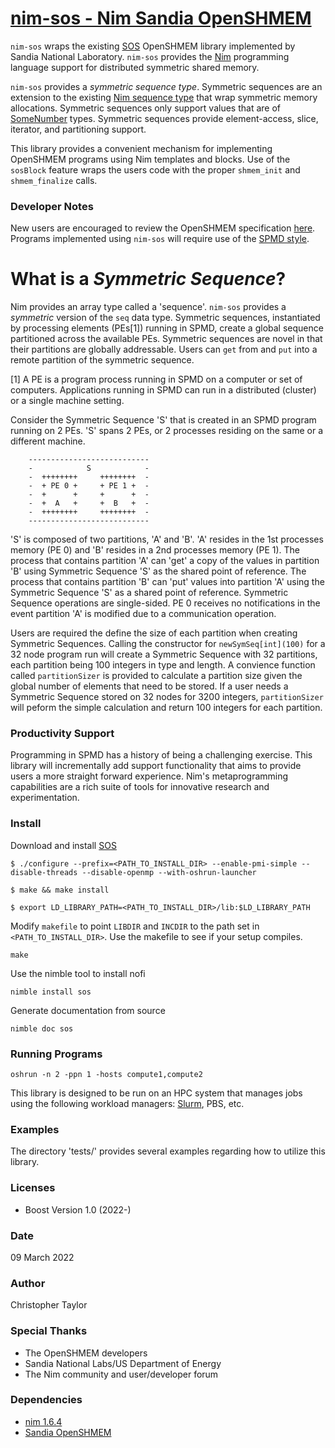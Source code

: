 <!-- Copyright (c) 2022 Christopher Taylor                                          -->
<!--                                                                                -->
<!--   Distributed under the Boost Software License, Version 1.0. (See accompanying -->
<!--   file LICENSE_1_0.txt or copy at http://www.boost.org/LICENSE_1_0.txt)        -->
# [nim-sos - Nim Sandia OpenSHMEM](https://github.com/ct-clmsn/nim-sos)

`nim-sos` wraps the existing [SOS](https://github.com/Sandia-OpenSHMEM/SOS) OpenSHMEM library implemented by Sandia National
Laboratory. `nim-sos` provides the [Nim](https://nim-lang.org) programming language support for distributed symmetric shared
memory.

`nim-sos` provides a *symmetric sequence type*. Symmetric sequences are an extension to the existing [Nim sequence type](https://nim-lang.org/docs/system.html#seq)
that wrap symmetric memory allocations. Symmetric sequences only support values that are of [SomeNumber](https://nim-lang.org/docs/system.html#SomeNumber) types.
Symmetric sequences provide element-access, slice, iterator, and partitioning support.

This library provides a convenient mechanism for implementing OpenSHMEM programs using Nim templates and blocks.
Use of the `sosBlock` feature wraps the users code with the proper `shmem_init` and `shmem_finalize` calls.

### Developer Notes

New users are encouraged to review the OpenSHMEM specification [here](http://openshmem.org/site/Specification). Programs
implemented using `nim-sos` will require use of the [SPMD style](https://en.wikipedia.org/wiki/SPMD).

# What is a *Symmetric Sequence*?

Nim provides an array type called a 'sequence'. `nim-sos` provides a *symmetric* version of the `seq` data type. Symmetric
sequences, instantiated by processing elements (PEs[1]) running in SPMD, create a global sequence partitioned across the available
PEs. Symmetric sequences are novel in that their partitions are globally addressable. Users can `get` from and `put` into 
a remote partition of the symmetric sequence.

[1] A PE is a program process running in SPMD on a computer or set of computers. Applications running in SPMD can run in a
distributed (cluster) or a single machine setting.

Consider the Symmetric Sequence 'S' that is created in an SPMD program running on 2 PEs. 'S' spans 2 PEs, or 2 processes residing
on the same or a different machine.

        ---------------------------
        -            S            -
        -  ++++++++     ++++++++  -
        -  + PE 0 +     + PE 1 +  -
        -  +      +     +      +  -
        -  +  A   +     +  B   +  -
        -  ++++++++     ++++++++  -
        ---------------------------

'S' is composed of two partitions, 'A' and 'B'. 'A' resides in the 1st processes memory (PE 0) and 'B' resides in a 2nd processes
memory (PE 1). The process that contains partition 'A' can 'get' a copy of the values in partition 'B' using Symmetric Sequence 'S'
as the shared point of reference. The process that contains partition 'B' can 'put' values into partition 'A' using the Symmetric
Sequence 'S' as a shared point of reference. Symmetric Sequence operations are single-sided. PE 0 receives no notifications in the
event partition 'A' is modified due to a communication operation.

Users are required the define the size of each partition when creating Symmetric Sequences. Calling the constructor for `newSymSeq[int](100)`
for a 32 node program run will create a Symmetric Sequence with 32 partitions, each partition being 100 integers in type and length.
A convience function called `partitionSizer` is provided to calculate a partition size given the global number of elements that need
to be stored. If a user needs a Symmetric Sequence stored on 32 nodes for 3200 integers, `partitionSizer` will peform the simple
calculation and return 100 integers for each partition.

### Productivity Support

Programming in SPMD has a history of being a challenging exercise. This library will incrementally add support functionality that aims
to provide users a more straight forward experience. Nim's metaprogramming capabilities are a rich suite of tools for innovative research
and experimentation.

### Install

Download and install [SOS](https://github.com/Sandia-OpenSHMEM/SOS)
```
$ ./configure --prefix=<PATH_TO_INSTALL_DIR> --enable-pmi-simple --disable-threads --disable-openmp --with-oshrun-launcher

$ make && make install

$ export LD_LIBRARY_PATH=<PATH_TO_INSTALL_DIR>/lib:$LD_LIBRARY_PATH
```

Modify `makefile` to point `LIBDIR` and `INCDIR` to the
path set in `<PATH_TO_INSTALL_DIR>`. Use the makefile to
see if your setup compiles.
```
make
```

Use the nimble tool to install nofi
```
nimble install sos
```

Generate documentation from source
```
nimble doc sos
```

### Running Programs

```
oshrun -n 2 -ppn 1 -hosts compute1,compute2
```

This library is designed to be run on an HPC system that manages jobs using the following workload managers: [Slurm](https://slurm.schedmd.com), PBS, etc.

### Examples

The directory 'tests/' provides several examples regarding how to utilize this library.

### Licenses

* Boost Version 1.0 (2022-)

### Date

09 March 2022

### Author

Christopher Taylor

### Special Thanks

* The OpenSHMEM developers
* Sandia National Labs/US Department of Energy
* The Nim community and user/developer forum

### Dependencies

* [nim 1.6.4](https://nim-lang.org)
* [Sandia OpenSHMEM](https://github.com/pnnl/rofi)
